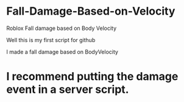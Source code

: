 # Fall-Damage-Based-on-Velocity
Roblox Fall damage based on Body Velocity

Well this is my first script for github

I made a fall damage based on BodyVelocity

# I recommend putting the damage event in a server script.
